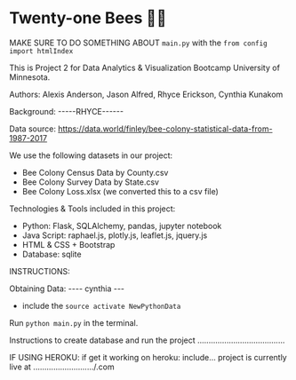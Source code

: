 # Twenty-one Bees 🍯🐝

MAKE SURE TO DO SOMETHING ABOUT `main.py` with the `from config import htmlIndex`

This is Project 2 for Data Analytics & Visualization Bootcamp University of Minnesota. 

Authors: Alexis Anderson, Jason Alfred, Rhyce Erickson, Cynthia Kunakom

Background: -----RHYCE------

Data source: https://data.world/finley/bee-colony-statistical-data-from-1987-2017

We use the following datasets in our project:
- Bee Colony Census Data by County.csv
- Bee Colony Survey Data by State.csv
- Bee Colony Loss.xlsx (we converted this to a csv file)

Technologies & Tools included in this project:
- Python: Flask, SQLAlchemy, pandas, jupyter notebook
- Java Script: raphael.js, plotly.js, leaflet.js, jquery.js
- HTML & CSS + Bootstrap
- Database: sqlite

INSTRUCTIONS:

Obtaining Data: ---- cynthia ---
- include the `source activate NewPythonData`

Run `python main.py` in the terminal.









Instructions to create database and run the project
.......................................


IF USING HEROKU: 
if get it working on heroku: include...
project is currently live at .........................../.com